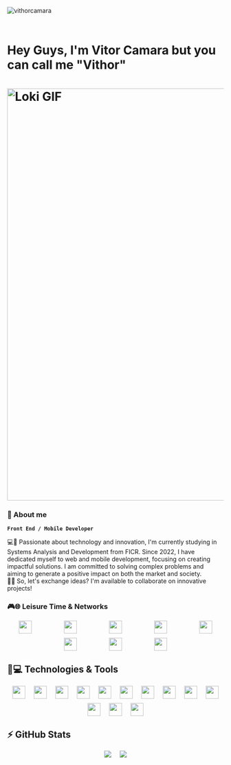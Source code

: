 <p align="left"><img src="https://komarev.com/ghpvc/?username=vithorcamara" alt="vithorcamara" /></p>

# <div style="display: flex; justify-content: center; gap: 10px; flex-wrap: wrap;"><p>Hey Guys, I'm Vitor Camara but you can call me "Vithor"</p><img src="https://github.com/vithorcamara/vithorcamara/blob/main/loki.gif" alt="Loki GIF" style="width:100vw;"></div>

### 📑 About me
**`Front End / Mobile Developer`**
<p>
💻🚀 Passionate about technology and innovation, I'm currently studying in Systems Analysis and Development from FICR. Since 2022, I have dedicated myself to web and mobile development, focusing on creating impactful solutions. I am committed to solving complex problems and aiming to generate a positive impact on both the market and society.
<br>
📩✨ So, let's exchange ideas? I'm available to collaborate on innovative projects!
</p>

### 🎮🌐 Leisure Time & Networks
<div style="display: flex; justify-content: center; gap: 10px 75px; flex-wrap: wrap;">
    <a href="mailto:vitor.camarapd@gmail.com"><img src="https://img.shields.io/badge/Gmail-D14836?style=for-the-badge&logo=gmail&logoColor=white" style="height: 30px;"></a>
    <a href="https://www.linkedin.com/in/vitor-câmara-199793192/"><img src="https://img.shields.io/badge/linkedin-%230077B5.svg?style=for-the-badge&logo=linkedin&logoColor=white" style="height: 30px;"></a>
    <a href="https://www.instagram.com/vithor_camara/"><img src="https://img.shields.io/badge/Instagram-%23E4405F.svg?style=for-the-badge&logo=Instagram&logoColor=white" style="height: 30px;"></a>
    <img src="https://img.shields.io/badge/Discord-%235865F2.svg?style=for-the-badge&logo=discord&logoColor=white" style="height: 30px;">
    <img src="https://img.shields.io/badge/riotgames-D32936.svg?style=for-the-badge&logo=riotgames&logoColor=white" style="height: 30px;">
    <img src="https://img.shields.io/badge/Spotify-1ED760?style=for-the-badge&logo=spotify&logoColor=white" style="height: 30px;">
    <img src="https://img.shields.io/badge/steam-%23000000.svg?style=for-the-badge&logo=steam&logoColor=white" style="height: 30px;">
    <img src="https://img.shields.io/badge/YouTube-%23FF0000.svg?style=for-the-badge&logo=YouTube&logoColor=white" style="height: 30px;">
</div>

## 🚀💻 Technologies & Tools
<div style="display: flex; justify-content: center; gap: 10px 20px; flex-wrap: wrap;">
    <img src="https://img.shields.io/badge/Flutter-%2302569B.svg?style=for-the-badge&logo=Flutter&logoColor=white" height="30px">
    <img src="https://img.shields.io/badge/react-%2320232a.svg?style=for-the-badge&logo=react&logoColor=%2361DAFB" height="30px">
    <img src="https://img.shields.io/badge/mysql-%2300f.svg?style=for-the-badge&logo=mysql&logoColor=white" height="30px">
    <img src="https://img.shields.io/badge/flask-%23000.svg?style=for-the-badge&logo=flask&logoColor=white" height="30px">
    <img src="https://img.shields.io/badge/firebase-%23039BE5.svg?style=for-the-badge&logo=firebase" height="30px">
    <img src="https://img.shields.io/badge/-RaspberryPi-C51A4A?style=for-the-badge&logo=Raspberry-Pi" height="30px">
    <img src="https://img.shields.io/badge/figma-%23F24E1E.svg?style=for-the-badge&logo=figma&logoColor=white" height="30px">
    <img src="https://img.shields.io/badge/Visual%20Studio%20Code-0078d7.svg?style=for-the-badge&logo=visual-studio-code&logoColor=white" height="30px">
    <img src="https://img.shields.io/badge/Windows-0078D6?style=for-the-badge&logo=windows&logoColor=white" height="30px">
    <img src="https://img.shields.io/badge/Manjaro-35BF5C?style=for-the-badge&logo=Manjaro&logoColor=white" height="30px">
    <img src="https://img.shields.io/badge/git-%23F05033.svg?style=for-the-badge&logo=git&logoColor=white" height="30px">
    <img src="https://img.shields.io/badge/github-%23121011.svg?style=for-the-badge&logo=github&logoColor=white" height="30px">
    <img src="https://img.shields.io/badge/gitlab-%23181717.svg?style=for-the-badge&logo=gitlab&logoColor=white" height="30px">
</div>

## ⚡ GitHub Stats
<div style="display: flex; justify-content: center; gap: 10px 20px; flex-wrap: wrap;">
    <img src="https://github-readme-stats.vercel.app/api?username=vithorcamara&theme=chartreuse-dark&show_icons=true">
    <img src="https://github-readme-stats.vercel.app/api/top-langs/?username=vithorcamara&theme=chartreuse-dark&hide=TeX&layout=compact&langs_count=8">
</div>
